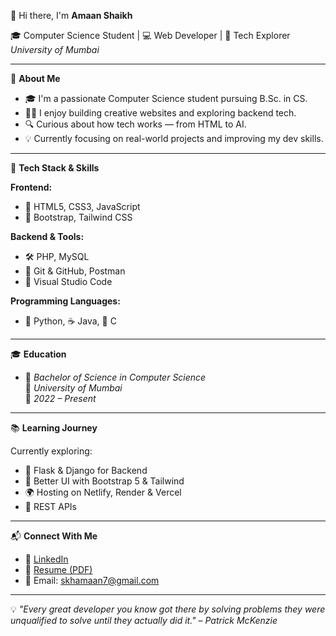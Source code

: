 👋 Hi there, I'm **Amaan Shaikh**

🎓 Computer Science Student | 💻 Web Developer | 🚀 Tech Explorer  
*University of Mumbai*

---

🌟 **About Me**

- 🎓 I'm a passionate Computer Science student pursuing B.Sc. in CS.
- 👨‍💻 I enjoy building creative websites and exploring backend tech.
- 🔍 Curious about how tech works — from HTML to AI.
- 💡 Currently focusing on real-world projects and improving my dev skills.

---

🧰 **Tech Stack & Skills**

**Frontend:**
- 🎨 HTML5, CSS3, JavaScript
- 🧩 Bootstrap, Tailwind CSS

**Backend & Tools:**
- 🛠️ PHP, MySQL
- 🔧 Git & GitHub, Postman
- 🧠 Visual Studio Code

**Programming Languages:**
- 🐍 Python, ☕ Java, 🧮 C

---

🎓 **Education**

- 🏫 *Bachelor of Science in Computer Science*  
  📍 *University of Mumbai*  
  📆 *2022 – Present*

---

📚 **Learning Journey**

Currently exploring:
- 🧠 Flask & Django for Backend
- 🎨 Better UI with Bootstrap 5 & Tailwind
- 🌍 Hosting on Netlify, Render & Vercel
- 🔗 REST APIs

---

📬 **Connect With Me**

- 💼 [LinkedIn](https://www.linkedin.com/in/amaan-shaikh-bsc-cs)  
- 📄 [Resume (PDF)](https://drive.google.com/file/d/1GA0cTPkYW81ifSM_5b1nakb9F0f4G2bH/view?usp=sharing)  
- 📧 Email: skhamaan7@gmail.com

---

💡 *"Every great developer you know got there by solving problems they were unqualified to solve until they actually did it." – Patrick McKenzie*
